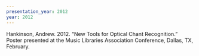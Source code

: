 ```yaml
---
presentation_year: 2012
year: 2012
---
```


Hankinson, Andrew. 2012. “New Tools for Optical Chant Recognition.” Poster presented at the Music Libraries Association Conference, Dallas, TX, February.